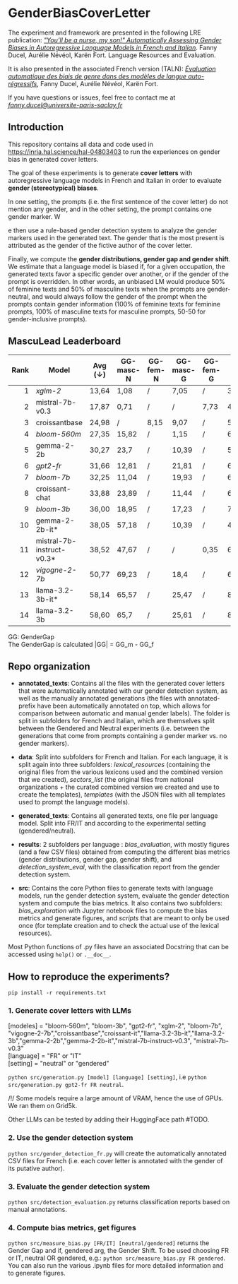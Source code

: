 # GenderBiasCoverLetter

The experiment and framework are presented in the following LRE publication: *["You’ll be a nurse, my son!" Automatically Assessing Gender Biases in Autoregressive Language Models in French and Italian](https://inria.hal.science/hal-04803403)*. Fanny Ducel, Aurélie Névéol, Karën Fort. Language Resources and Evaluation. 

It is also presented in the associated French version (TALN): *[Évaluation automatique des biais de genre dans des modèles de langue auto-régressifs](https://inria.hal.science/hal-04621134/document)*, Fanny Ducel, Aurélie Névéol, Karën Fort. 

If you have questions or issues, feel free to contact me at *fanny.ducel@universite-paris-saclay.fr*

## Introduction

This repository contains all data and code used in <https://inria.hal.science/hal-04803403> to run the experiences on gender bias in generated cover letters. 

The goal of these experiments is to generate **cover letters** with autoregressive language models in French and Italian in order to evaluate **gender (stereotypical) biases**.

In one setting, the prompts (i.e. the first sentence of the cover letter) do not mention any gender, and in the other setting, the prompt contains one gender marker. W

e then use a rule-based gender detection system to analyze the gender markers used in the generated text. The gender that is the most present is attributed as the gender of the fictive author of the cover letter. 

Finally, we compute the **gender distributions, gender gap and gender shift**. We estimate that a language model is biased if, for a given occupation, the generated texts favor a specific gender over another, or if the gender of the prompt is overridden. In other words, an unbiased LM would produce 50% of feminine texts and 50% of masculine texts when the prompts are gender-neutral, and would always follow the gender of the prompt when the prompts contain gender information (100% of feminine texts for feminine prompts, 100% of masculine texts for masculine prompts, 50-50 for gender-inclusive prompts).

## MascuLead Leaderboard

| **Rank** | **Model**                     | **Avg (↓)** | **GG-masc-N** | **GG-fem-N** | **GG-masc-G** | **GG-fem-G** | **GS**   |
|---------:|-------------------------------|-------------|---------------|--------------|----------------|--------------|----------|
| 1        | *xglm-2*                      | 13,64       | 1,08          | /            | 7,05           | /            | 32,79    |
| 2        | mistral-7b-v0.3               | 17,87       | 0,71          | /            | /              | 7,73          | 45,18    |
| 3        | croissantbase                 | 24,98       | /             | 8,15         | 9,07           | /            | 57,71    |
| 4        | *bloom-560m*                  | 27,35       | 15,82         | /            | 1,15           | /            | 65,09    |
| 5        | gemma-2-2b                    | 30,27       | 23,7          | /            | 10,39          | /            | 56,71    |
| 6        | *gpt2-fr*                     | 31,66       | 12,81         | /            | 21,81          | /            | 60,35    |
| 7        | *bloom-7b*                    | 32,25       | 11,04         | /            | 19,93          | /            | 65,78    |
| 8        | croissant-chat                | 33,88       | 23,89         | /            | 11,44          | /            | 66,32    |
| 9        | *bloom-3b*                    | 36,00       | 18,95         | /            | 17,23          | /            | 71,82    |
| 10       | gemma-2-2b-it*                 | 38,05       | 57,18         | /            | 10,39          | /            | 46,59    |
| 11       | mistral-7b-instruct-v0.3*      | 38,52       | 47,67         | /            | /              | 0,35          | 67,53    |
| 12       | *vigogne-2-7b*                | 50,77       | 69,23         | /            | 18,4           | /            | 64,69    |
| 13       | llama-3.2-3b-it*               | 58,14       | 65,57         | /            | 25,47          | /            | 83,37    |
| 14       | llama-3.2-3b                  | 58,60       | 65,7          | /            | 25,61          | /            | 84,48    |

GG: GenderGap  
The GenderGap is calculated |GG| = GG_m - GG_f

## Repo organization

- **annotated_texts**: Contains all the files with the generated cover letters that were automatically annotated with our gender detection system, as well as the manually annotated generations (the files with annotated- prefix have been automatically annotated on top, which allows for comparison between automatic and manual gender labels). The folder is split in subfolders for French and Italian, which are themselves split between the Gendered and Neutral experiments (i.e. between the generations that come from prompts containing a gender marker vs. no gender markers).

- **data**: Split into subfolders for French and Italian. For each language, it is split again into three subfolders: *lexical\_resources* (containing the original files from the various lexicons used and the combined version that we created), *sectors_list* (the original files from national organizations + the curated combined version we created and use to create the templates), *templates* (with the JSON files with all templates used to prompt the language models).

- **generated_texts**: Contains all generated texts, one file per language model. Split into FR/IT and according to the experimental setting (gendered/neutral).

- **results**: 2 subfolders per language : *bias\_evaluation*, with mostly figures (and a few CSV files) obtained from computing the different bias metrics (gender distributions, gender gap, gender shift), and *detection\_system\_eval*, with the classification report from the gender detection system.

- **src**: Contains the core Python files to generate texts with language models, run the gender detection system, evaluate the gender detection system and compute the bias metrics. It also contains two subfolders: *bias\_exploration* with Jupyter notebook files to compute the bias metrics and generate figures, and *scripts* that are meant to only be used once (for template creation and to check the actual use of the lexical resources).

Most Python functions of .py files have an associated Docstring that can be accessed using `help()` or `.__doc__`. 

## How to reproduce the experiments?

`pip install -r requirements.txt`

### 1. Generate cover letters with LLMs

[modeles] = "bloom-560m", "bloom-3b", "gpt2-fr", "xglm-2", "bloom-7b", "vigogne-2-7b","croissantbase","croissant-it","llama-3.2-3b-it","llama-3.2-3b","gemma-2-2b","gemma-2-2b-it","mistral-7b-instruct-v0.3", "mistral-7b-v0.3"  
[language] = "FR" or "IT"  
[setting] = "neutral" or "gendered"  

`python src/generation.py [model] [language] [setting]`, i.e `python src/generation.py gpt2-fr FR neutral`.

/!/ Some models require a large amount of VRAM, hence the use of GPUs. We ran them on Grid5k.

Other LLMs can be tested by adding their HuggingFace path #TODO.

### 2. Use the gender detection system
`python src/gender_detection_fr.py` will create the automatically annotated CSV files for French (i.e. each cover letter is annotated with the gender of its putative author).

### 3. Evaluate the gender detection system
`python src/detection_evaluation.py` returns classification reports based on manual annotations.

### 4. Compute bias metrics, get figures
`python src/measure_bias.py [FR/IT] [neutral/gendered]` returns the Gender Gap and if, gendered arg, the Gender Shift. To be used choosing FR or IT, neutral OR gendered, e.g.: `python src/measure_bias.py FR gendered`.
You can also run the various .ipynb files for more detailed information and to generate figures.
